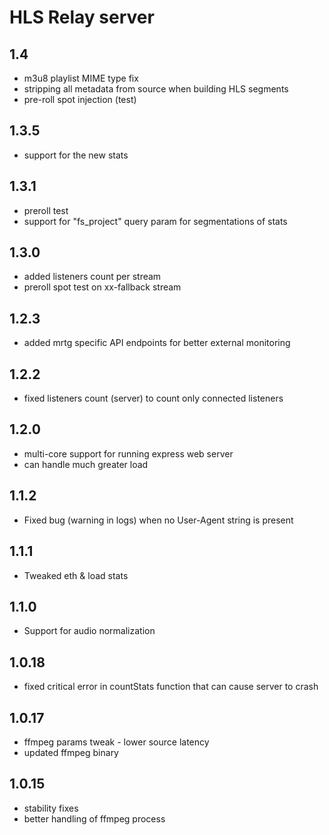 # HLS Relay server

## 1.4

- m3u8 playlist MIME type fix
- stripping all metadata from source when building HLS segments
- pre-roll spot injection (test)

## 1.3.5

- support for the new stats

## 1.3.1

- preroll test
- support for "fs_project" query param for segmentations of stats

## 1.3.0

- added listeners count per stream
- preroll spot test on xx-fallback stream

## 1.2.3

- added mrtg specific API endpoints for better external monitoring

## 1.2.2

- fixed listeners count (server) to count only connected listeners

## 1.2.0

- multi-core support for running express web server
- can handle much greater load

## 1.1.2

- Fixed bug (warning in logs) when no User-Agent string is present

## 1.1.1

- Tweaked eth & load stats

## 1.1.0

- Support for audio normalization

## 1.0.18

- fixed critical error in countStats function that can cause server to crash

## 1.0.17

- ffmpeg params tweak - lower source latency
- updated ffmpeg binary

## 1.0.15

- stability fixes
- better handling of ffmpeg process
